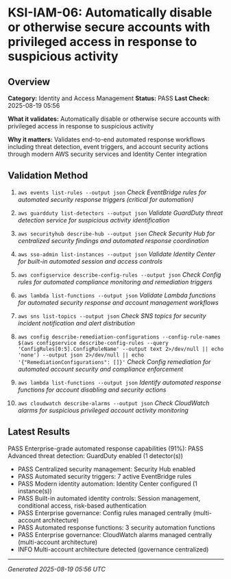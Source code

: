 # KSI-IAM-06: Automatically disable or otherwise secure accounts with privileged access in response to suspicious activity

## Overview

**Category:** Identity and Access Management
**Status:** PASS
**Last Check:** 2025-08-19 05:56

**What it validates:** Automatically disable or otherwise secure accounts with privileged access in response to suspicious activity

**Why it matters:** Validates end-to-end automated response workflows including threat detection, event triggers, and account security actions through modern AWS security services and Identity Center integration

## Validation Method

1. `aws events list-rules --output json`
   *Check EventBridge rules for automated security response triggers (critical for automation)*

2. `aws guardduty list-detectors --output json`
   *Validate GuardDuty threat detection service for suspicious activity identification*

3. `aws securityhub describe-hub --output json`
   *Check Security Hub for centralized security findings and automated response coordination*

4. `aws sso-admin list-instances --output json`
   *Validate Identity Center for built-in automated session and access controls*

5. `aws configservice describe-config-rules --output json`
   *Check Config rules for automated compliance monitoring and remediation triggers*

6. `aws lambda list-functions --output json`
   *Validate Lambda functions for automated security response and account management workflows*

7. `aws sns list-topics --output json`
   *Check SNS topics for security incident notification and alert distribution*

8. `aws config describe-remediation-configurations --config-rule-names $(aws configservice describe-config-rules --query 'ConfigRules[0:5].ConfigRuleName' --output text 2>/dev/null || echo 'none') --output json 2>/dev/null || echo '{"RemediationConfigurations": []}'`
   *Check Config remediation for automated account security and compliance enforcement*

9. `aws lambda list-functions --output json`
   *Identify automated response functions for account disabling and security actions*

10. `aws cloudwatch describe-alarms --output json`
   *Check CloudWatch alarms for suspicious privileged account activity monitoring*

## Latest Results

PASS Enterprise-grade automated response capabilities (91%): PASS Advanced threat detection: GuardDuty enabled (1 detector(s))
- PASS Centralized security management: Security Hub enabled
- PASS Automated security triggers: 7 active EventBridge rules
- PASS Modern identity automation: Identity Center configured (1 instance(s))
- PASS Built-in automated identity controls: Session management, conditional access, risk-based authentication
- PASS Enterprise governance: Config rules managed centrally (multi-account architecture)
- PASS Automated response functions: 3 security automation functions
- PASS Enterprise governance: CloudWatch alarms managed centrally (multi-account architecture)
- INFO Multi-account architecture detected (governance centralized)

---
*Generated 2025-08-19 05:56 UTC*